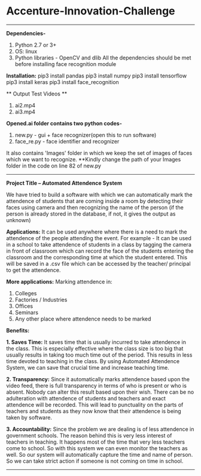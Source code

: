 # Accenture-Innovation-Challenge
*******************************************************************************************
**Dependencies-**
1. Python 2.7 or 3+
2. OS: linux
3. Python libraries - OpenCV and dlib
All the dependencies should be met before installing face recognition module

**Installation:**
pip3 install pandas
pip3 install numpy
pip3 install tensorflow
pip3 install keras
pip3 install face_recognition

** Output Test Videos **
1. ai2.mp4 
2. ai3.mp4

**Opened.ai folder contains two python codes-**
1. new.py - gui + face recognizer(open this to run software)
2. face_re.py - face identifier and recognizer 

It also contains 'Images' folder in which we keep the set of images of faces which we want to recognize.
**Kindly change the path of your Images folder in the code on line 82 of new.py

*****************************************************************************************
**Project Title – Automated Attendence System**

We have tried to build a software with which we can automatically mark the attendence of students that are coming inside a room by detecting their faces using camera and then recognizing the name of the person (if the person is already stored in the database, if not, it gives the output as unknown) 

**Applications:**
It can be used anywhere where there is a need to mark the attendence of the people attending the event. For example - It can be used in a school to take attendence of students in a class by tagging the camera in front of classroom which can record the face of the students entering the classroom and the corresponding time at which the student entered. This will be saved in a .csv file which can be accessed by the teacher/ principal to get the attendence. 

**More applications:**
Marking attendence in:
1. Colleges
2. Factories / Industries
3. Offices
4. Seminars
5. Any other place where attendence needs to be marked

**Benefits:**

**1. Saves Time:**
It saves time that is usually incurred to take attendence in the class. This is especially effective where the class size is too big that usually results in taking too much time out of the period. This results in less time devoted to teaching in the class. By using Automated Attendence System, we can save that crucial time and increase teaching time.

**2. Transparency:**
Since it automatically marks attendence based upon the video feed, there is full transparency in terms of who is present or who is absent. Nobody can alter this result based upon their wish. There can be no adulteration with attendence of students and teachers and exact attendence will be recorded. This will lead to punctuality on the parts of teachers and students as they now know that their attendence is being taken by software.

**3. Accountability:**
Since the problem we are dealing is of less attendence in government schools. The reason behind this is very less interest of teachers in teaching. It happens most of the time that very less teachers come to school. So with this system we can even monitor the teachers as well. So our system will automatically capture the time and name of person. So we can take strict action if someone is not coming on time in school.
***************************************************************************************************************************
